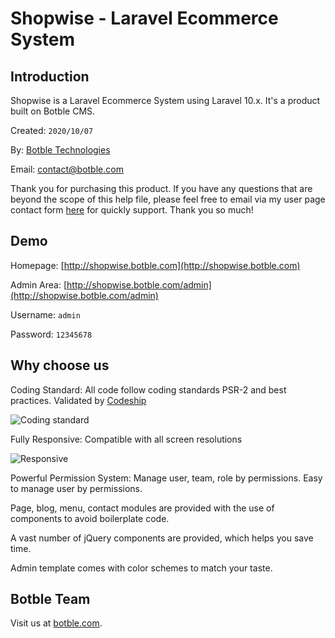 # Shopwise - Laravel Ecommerce System

## Introduction

Shopwise is a Laravel Ecommerce System using Laravel 10.x. It's a product built on Botble CMS.

Created: `2020/10/07`

By: [Botble Technologies](https://botble.com)

Email: [contact@botble.com](mailto:contact@botble.com)

Thank you for purchasing this product. If you have any questions that are beyond the scope of this help file, 
please feel free to email via my user page contact form [here](https://codecanyon.net.net/user/botble) for quickly support. Thank you so much!

## Demo

Homepage: [http://shopwise.botble.com](http://shopwise.botble.com)

Admin Area: [http://shopwise.botble.com/admin](http://shopwise.botble.com/admin)

Username: `admin`

Password: `12345678`

## Why choose us

Coding Standard: All code follow coding standards PSR-2 and best practices. Validated by [Codeship](https://codeship.com)

![Coding standard](https://botble.com/storage/envato/codeship.png)


Fully Responsive: Compatible with all screen resolutions

![Responsive](https://botble.com/storage/envato/responsive.png)
			
			
Powerful Permission System: Manage user, team, role by permissions. Easy to manage user by permissions.

Page, blog, menu, contact modules are provided with the use of components to avoid boilerplate code.

A vast number of jQuery components are provided, which helps you save time.

Admin template comes with color schemes to match your taste.
		
## Botble Team

Visit us at [botble.com](https://botble.com).
